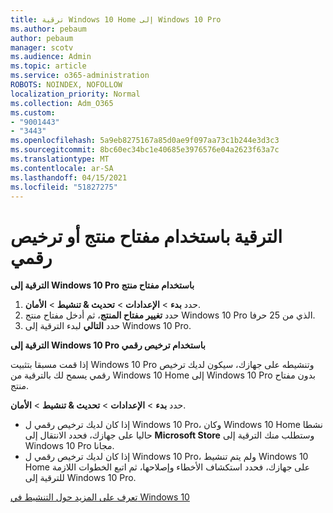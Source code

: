 ```yaml
---
title: ترقية Windows 10 Home إلى Windows 10 Pro
ms.author: pebaum
author: pebaum
manager: scotv
ms.audience: Admin
ms.topic: article
ms.service: o365-administration
ROBOTS: NOINDEX, NOFOLLOW
localization_priority: Normal
ms.collection: Adm_O365
ms.custom:
- "9001443"
- "3443"
ms.openlocfilehash: 5a9eb8275167a85d0ae9f097aa73c1b244e3d3c3
ms.sourcegitcommit: 8bc60ec34bc1e40685e3976576e04a2623f63a7c
ms.translationtype: MT
ms.contentlocale: ar-SA
ms.lasthandoff: 04/15/2021
ms.locfileid: "51827275"
---
```

# <a name="upgrade-using-either-a-product-key-or-a-digital-license"></a>الترقية باستخدام مفتاح منتج أو ترخيص رقمي

**الترقية إلى Windows 10 Pro باستخدام مفتاح منتج**

1. حدد **بدء**  >  **الإعدادات**  >  **تحديث & تنشيط**  >  **الأمان**.
2. حدد **تغيير مفتاح المنتج**، ثم أدخل مفتاح منتج Windows 10 Pro الذي من 25 حرفا.
3. حدد **التالي** لبدء الترقية إلى Windows 10 Pro.

**الترقية إلى Windows 10 Pro باستخدام ترخيص رقمي**

إذا قمت مسبقا بتثبيت Windows 10 Pro وتنشيطه على جهازك، سيكون لديك ترخيص رقمي يسمح لك بالترقية من Windows 10 Home إلى Windows 10 Pro بدون مفتاح منتج.

حدد **بدء**  >  **الإعدادات**  >  **تحديث & تنشيط**  >  **الأمان**.

- إذا كان لديك ترخيص رقمي ل Windows 10 Pro، وكان Windows 10 Home نشطا حاليا على جهازك، فحدد الانتقال إلى **Microsoft Store** وستطلب منك الترقية إلى Windows 10 Pro مجانا.
- إذا كان لديك ترخيص رقمي ل Windows 10 Pro، ولم يتم تنشيط Windows 10 Home على جهازك، فحدد استكشاف الأخطاء وإصلاحها، ثم اتبع الخطوات اللازمة للترقية إلى Windows 10 Pro.

[تعرف على المزيد حول التنشيط في Windows 10](https://support.microsoft.com/help/12440)
